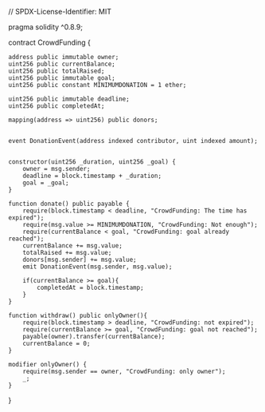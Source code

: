 // SPDX-License-Identifier: MIT

pragma solidity ^0.8.9;

contract CrowdFunding {

    address public immutable owner;
    uint256 public currentBalance;
    uint256 public totalRaised;
    uint256 public immutable goal;
    uint256 public constant MINIMUMDONATION = 1 ether;

    uint256 public immutable deadline;
    uint256 public completedAt;
    
    mapping(address => uint256) public donors;
   

    event DonationEvent(address indexed contributor, uint indexed amount);


    constructor(uint256 _duration, uint256 _goal) {
        owner = msg.sender;
        deadline = block.timestamp + _duration;
        goal = _goal;
    }

    function donate() public payable {
        require(block.timestamp < deadline, "CrowdFunding: The time has expired");
        require(msg.value >= MINIMUMDONATION, "CrowdFunding: Not enough");
        require(currentBalance < goal, "CrowdFunding: goal already reached");
        currentBalance += msg.value;
        totalRaised += msg.value;
        donors[msg.sender] += msg.value;
        emit DonationEvent(msg.sender, msg.value);

        if(currentBalance >= goal){
            completedAt = block.timestamp;
        }
    }

    function withdraw() public onlyOwner(){
        require(block.timestamp > deadline, "CrowdFunding: not expired");
        require(currentBalance >= goal, "CrowdFunding: goal not reached");
        payable(owner).transfer(currentBalance);
        currentBalance = 0;
    }

    modifier onlyOwner() {
        require(msg.sender == owner, "CrowdFunding: only owner");
        _;
    }

    




}
